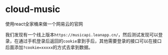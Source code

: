 # cloud-music
使用react全家桶来做一个网易云的官网

我们发现有一个线上版本`https://musicapi.leanapp.cn/`，然后测试发现可以登录，在通过手机登录后返回的`cookie`拿到手后，其他需要登录的接口可以在接口后面添加`?cookie=xxxxx`的方式去拿到数据。